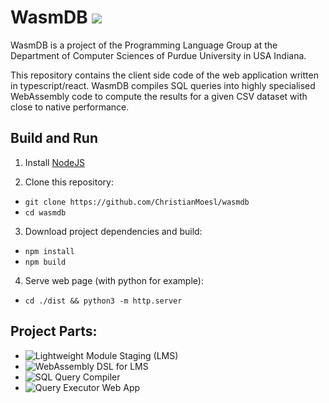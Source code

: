 # WasmDB ![](https://github.com/ChristianMoesl/wasmdb/workflows/CI/badge.svg)

WasmDB is a project of the Programming Language Group at the Department of Computer Sciences of Purdue University in USA Indiana.

This repository contains the client side code of the web application written in typescript/react. 
WasmDB compiles SQL queries into highly specialised WebAssembly code to compute the results for a given CSV dataset with close to native performance. 

## Build and Run 

1. Install [NodeJS](https://nodejs.org/)

2. Clone this repository:
  * `git clone https://github.com/ChristianMoesl/wasmdb` 
  * `cd wasmdb`

3. Download project dependencies and build:
  * `npm install`
  * `npm build`

4. Serve web page (with python for example):
  * `cd ./dist && python3 -m http.server`

## Project Parts:
+ ![Lightweight Module Staging (LMS)](https://github.com/TiarkRompf/lms-clean) 
+ ![WebAssembly DSL for LMS](https://github.com/ChristianMoesl/lms-wasm)
+ ![SQL Query Compiler](https://github.com/ChristianMoesl/wasmdb-backend)
+ ![Query Executor Web App](https://github.com/ChristianMoesl/wasmdb)

